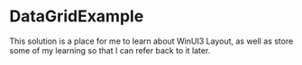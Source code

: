 # DataGridExample

This solution is a place for me to learn about WinUI3 Layout, as well as store some of my learning so that I can refer back to it later. 
